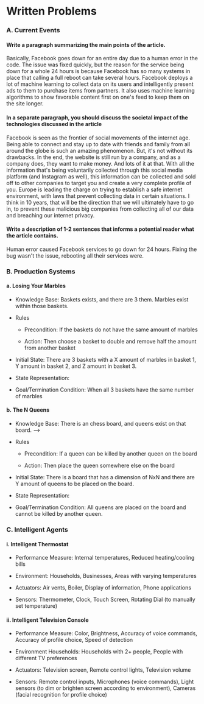 # Written Problems

### A. Current Events

#### Write a paragraph summarizing the main points of the article.

Basically, Facebook goes down for an entire day due to a human error in the code. The issue was fixed quickly, but the reason for the service being down for a whole 24 hours is because Facebook has so many systems in place that calling a full reboot can take several hours. Facebook deploys a lot of machine learning to collect data on its users and intelligently present ads to them to purchase items from partners. It also uses machine learning algorithms to show favorable content first on one's feed to keep them on the site longer.

#### In a separate paragraph, you should discuss the societal impact of the technologies discussed in the article

Facebook is seen as the frontier of social movements of the internet age. Being able to connect and stay up to date with friends and family from all around the globe is such an amazing phenomenon. But, it's not without its drawbacks. In the end, the website is still run by a company, and as a company does, they want to make money. And lots of it at that. With all the information that's being voluntarily collected through this social media platform (and Instagram as well), this information can be collected and sold off to other companies to target you and create a very complete profile of you. Europe is leading the charge on trying to establish a safe internet environment, with laws that prevent collecting data in certain situations. I think in 10 years, that will be the direction that we will ultimately have to go in, to prevent these malicious big companies from collecting all of our data and breaching our internet privacy.

#### Write a description of 1-2 sentences that informs a potential reader what the article contains.

Human error caused Facebook services to go down for 24 hours. Fixing the bug wasn't the issue, rebooting all their services were.

### B. Production Systems

#### a. Losing Your Marbles

- Knowledge Base: Baskets exists, and there are 3 them. Marbles exist within those baskets.

- Rules

  - Precondition: If the baskets do not have the same amount of marbles

  - Action: Then choose a basket to double and remove half the amount from another basket

- Initial State: There are 3 baskets with a X amount of marbles in basket 1, Y amount in basket 2, and Z amount in basket 3.

- State Representation: <!-- WIP -->


- Goal/Termination Condition: When all 3 baskets have the same number of marbles

#### b. The N Queens

- Knowledge Base: There is an chess board, and queens exist on that board. -->

- Rules

  - Precondition: If a queen can be killed by another queen on the board

  - Action: Then place the queen somewhere else on the board

- Initial State: There is a board that has a dimension of NxN and there are Y amount of queens to be placed on the board.

- State Representation: <!-- WIP -->

- Goal/Termination Condition: All queens are placed on the board and cannot be killed by another queen.

### C. Intelligent Agents

#### i. Intelligent Thermostat

- Performance Measure: Internal temperatures, Reduced heating/cooling bills

- Environment: Households, Businesses, Areas with varying temperatures

- Actuators: Air vents, Boiler, Display of information, Phone applications

- Sensors: Thermometer, Clock, Touch Screen, Rotating Dial (to manually set temperature)

#### ii. Intelligent Television Console

- Performance Measure: Color, Brightness, Accuracy of voice commands, Accuracy of profile choice, Speed of detection

- Environment Households: Households with 2+ people, People with different TV preferences

- Actuators: Television screen, Remote control lights, Television volume

- Sensors: Remote control inputs, Microphones (voice commands), Light sensors (to dim or brighten screen according to environment), Cameras (facial recognition for profile choice)

[source]: https://www.nytimes.com/2019/03/14/technology/facebook-whatsapp-outage.html

